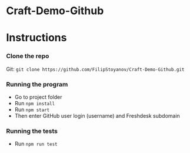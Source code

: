 # Craft-Demo-Github

# Instructions
### Clone the repo
Git: 
`git clone https://github.com/FilipStoyanov/Craft-Demo-Github.git`

### Running the program
- Go to project folder
- Run `npm install`
- Run `npm start`
- Then enter GitHub user login (username) and Freshdesk subdomain

### Running the tests
- Run `npm run test`

